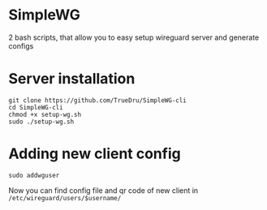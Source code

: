 # SimpleWG
2 bash scripts, that allow you to easy setup wireguard server and generate configs
# Server installation
```
git clone https://github.com/TrueDru/SimpleWG-cli
cd SimpleWG-cli
chmod +x setup-wg.sh
sudo ./setup-wg.sh
```
# Adding new client config
```
sudo addwguser
```
Now you can find config file and qr code of new client in `/etc/wireguard/users/$username/`
